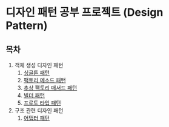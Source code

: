 # 디자인 패턴 공부 프로젝트 (Design Pattern)
## 목차
1. 객체 생성 디자인 패턴
   1. [싱글톤 패턴](https://github.com/hyeokjin-eun/design-pattern/tree/master/src/main/java/com/pattern/design/singleton)
   2. [팩토리 메소드 패턴](https://github.com/hyeokjin-eun/design-pattern/tree/master/src/main/java/com/pattern/design/factorymethod)
   3. [추상 팩토리 매서드 패턴](https://github.com/hyeokjin-eun/design-pattern/tree/master/src/main/java/com/pattern/design/abstractfactory)
   4. [빌더 패턴](https://github.com/hyeokjin-eun/design-pattern/tree/master/src/main/java/com/pattern/design/builder)
   5. [프로토 타입 패턴](https://github.com/hyeokjin-eun/design-pattern/tree/master/src/main/java/com/pattern/design/prototype)
2. 구조 관련 디자인 패턴
   1. [어댑터 패턴](https://github.com/hyeokjin-eun/design-pattern/tree/master/src/main/java/com/pattern/design/adapter)
